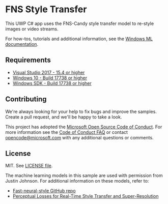# FNS Style Transfer

This UWP C# app uses the FNS-Candy style transfer model to re-style images or video streams. 

For how-tos, tutorials and additional information, see the [Windows ML documentation](https://docs.microsoft.com/windows/ai/).

## Requirements

- [Visual Studio 2017 - 15.4 or higher](https://developer.microsoft.com/en-us/windows/downloads)
- [Windows 10 - Build 17738 or higher](https://www.microsoft.com/en-us/software-download/windowsinsiderpreviewiso)
- [Windows SDK - Build 17738 or higher](https://www.microsoft.com/en-us/software-download/windowsinsiderpreviewSDK)


## Contributing

We're always looking for your help to fix bugs and improve the samples. Create a pull request, and we'll be happy to take a look.

This project has adopted the [Microsoft Open Source Code of Conduct](https://opensource.microsoft.com/codeofconduct/).
For more information see the [Code of Conduct FAQ](https://opensource.microsoft.com/codeofconduct/faq/) or
contact [opencode@microsoft.com](mailto:opencode@microsoft.com) with any additional questions or comments.

## License

MIT. See [LICENSE file](https://github.com/Microsoft/Windows-Machine-Learning/blob/master/LICENSE).

The machine learning models in this sample are used with permission from Justin Johnson.
For additional information on these models, refer to:
- [Fast-neural-style GitHub repo](https://github.com/jcjohnson/fast-neural-style)
- [Perceptual Losses for Real-Time Style Transfer and Super-Resolution](https://cs.stanford.edu/people/jcjohns/papers/eccv16/JohnsonECCV16.pdf)
